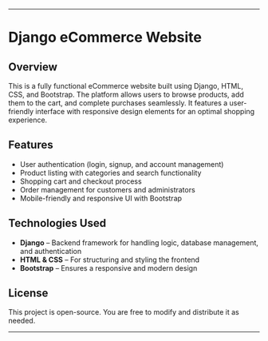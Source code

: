
---

# Django eCommerce Website  

## Overview  
This is a fully functional eCommerce website built using Django, HTML, CSS, and Bootstrap. The platform allows users to browse products, add them to the cart, and complete purchases seamlessly. It features a user-friendly interface with responsive design elements for an optimal shopping experience.  

## Features  
- User authentication (login, signup, and account management)  
- Product listing with categories and search functionality  
- Shopping cart and checkout process  
- Order management for customers and administrators  
- Mobile-friendly and responsive UI with Bootstrap  

## Technologies Used  
- **Django** – Backend framework for handling logic, database management, and authentication  
- **HTML & CSS** – For structuring and styling the frontend  
- **Bootstrap** – Ensures a responsive and modern design  

## License  
This project is open-source. You are free to modify and distribute it as needed.  

---
